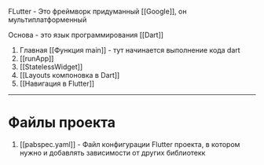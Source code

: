 FLutter - Это фреймворк придуманный  [[Google]], он мультиплатформенный

Основа - это язык программирования [[Dart]]

1. Главная [[Функция main]] - тут начинается выполнение кода dart
2. [[runApp]] 
3. [[StatelessWidget]]
4. [[Layouts компоновка в Dart]]
5. [[Навигация в Flutter]]

---
# Файлы проекта
1. [[pabspec.yaml]] - Файл конфигурации Flutter проекта, в котором нужно и добавлять зависимости от других библиотекк